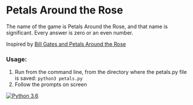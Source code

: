# Petals Around the Rose
The name of the game is Petals Around the Rose, and that name is significant.
Every answer is zero or an even number.

Inspired by [Bill Gates and Petals Around the Rose](http://www.borrett.id.au/computing/petals-bg.htm)

### Usage:
1. Run from the command line, from the directory where the petals.py file is saved:  `python3 petals.py`
2. Follow the prompts on screen

[![Python 3.6](https://img.shields.io/badge/python-3.6-blue.svg)](https://www.python.org/downloads/release/python-360/)
